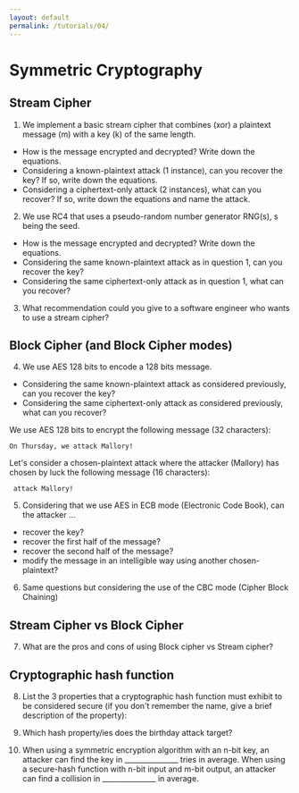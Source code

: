 ```yaml
---
layout: default
permalink: /tutorials/04/
---
```


# Symmetric Cryptography

## Stream Cipher

1. We implement a basic stream cipher that combines (xor) a plaintext message (m) with a key (k) of the same length.

- How is the message encrypted and decrypted? Write down the equations.
- Considering a known-plaintext attack (1 instance), can you recover the key? If so, write down the equations.
- Considering a ciphertext-only attack (2 instances), what can you recover? If so, write down the equations and name the attack.

2. We use RC4 that uses a pseudo-random number generator RNG(s), s being the seed.

- How is the message encrypted and decrypted? Write down the equations.
- Considering the same known-plaintext attack as in question 1, can you recover the key?
- Considering the same ciphertext-only attack as in question 1, what can you recover?

3. What recommendation could you give to a software engineer who wants to use a stream cipher?

## Block Cipher (and Block Cipher modes)

4. We use AES 128 bits to encode a 128 bits message.

- Considering the same known-plaintext attack as considered previously, can you recover the key?
- Considering the same ciphertext-only attack as considered previously, what can you recover?

We use AES 128 bits to encrypt the following message (32 characters):

```
On Thursday, we attack Mallory!
```

Let's consider a chosen-plaintext attack where the attacker (Mallory) has chosen by luck the following message (16 characters):

```
 attack Mallory!
```

5. Considering that we use AES in ECB mode (Electronic Code Book), can the attacker ...

- recover the key?
- recover the first half of the message?
- recover the second half of the message?
- modify the message in an intelligible way using another chosen-plaintext?

6. Same questions but considering the use of the CBC mode (Cipher Block Chaining)

## Stream Cipher vs Block Cipher

7. What are the pros and cons of using Block cipher vs Stream cipher?

## Cryptographic hash function

8. List the 3 properties that a cryptographic hash function must exhibit to be considered secure (if you don't remember the name, give a brief description of the property):

9. Which hash property/ies does the birthday attack target?

10. When using a symmetric encryption algorithm with an n-bit key, an attacker can find the key in \_\_\_\_\_\_\_\_\_\_\_\_\_\_\_ tries in average. When using a secure-hash function with n-bit input and m-bit output, an attacker can find a collision in \_\_\_\_\_\_\_\_\_\_\_\_\_\_\_ in average.
